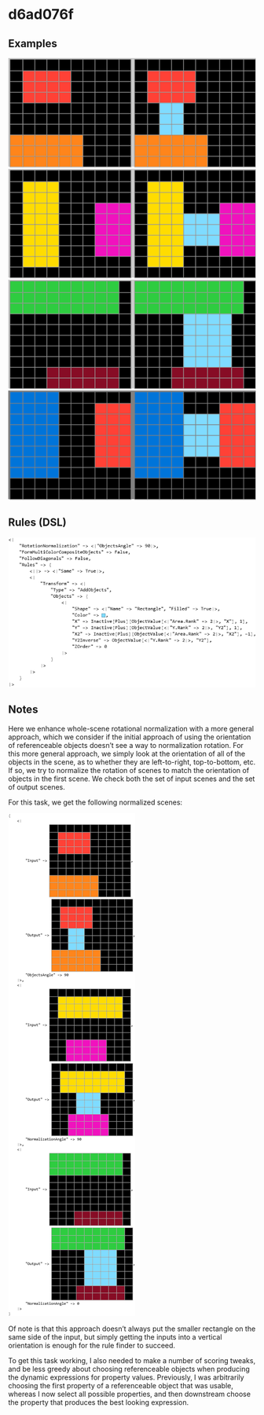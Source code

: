 # d6ad076f

## Examples

![ARC examples for d6ad076f](examples.png?raw=true)

## Rules (DSL)

![DSL rules for d6ad076f](rules.png?raw=true)

## Notes
Here we enhance whole-scene rotational normalization with a more general approach, which we consider if the initial approach of using the orientation of referenceable objects doesn’t see a way to normalization rotation.  For this more general approach, we simply look at the orientation of all of the objects in the scene, as to whether they are left-to-right, top-to-bottom, etc. If so, we try to normalize the rotation of scenes to match the orientation of objects in the first scene. We check both the set of input scenes and the set of output scenes.

For this task, we get the following normalized scenes: 


![image 1](image1.png?raw=true)

Of note is that this approach doesn’t always put the smaller rectangle on the same side of the input, but simply getting the inputs into a vertical orientation is enough for the rule finder to succeed.

To get this task working, I also needed to make a number of scoring tweaks, and be less greedy about choosing referenceable objects when producing the dynamic expressions for property values. Previously, I was arbitrarily choosing the first property of a referenceable object that was usable, whereas I now select all possible properties, and then downstream choose the property that produces the best looking expression.
